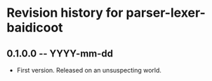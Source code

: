 # Revision history for parser-lexer-baidicoot

## 0.1.0.0 -- YYYY-mm-dd

* First version. Released on an unsuspecting world.
